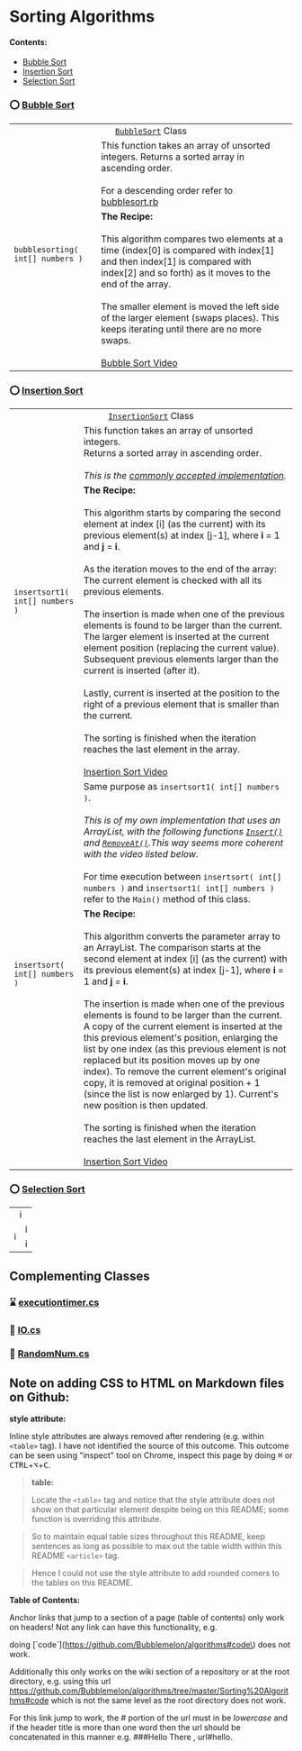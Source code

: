 # Sorting Algorithms

#### Contents:

- [Bubble Sort](https://github.com/Bubblemelon/algorithms/tree/master/Sorting%20Algorithms#bubble)  
- [Insertion Sort](https://github.com/Bubblemelon/algorithms/tree/master/Sorting%20Algorithms#insertion)  
- [Selection Sort](https://github.com/Bubblemelon/algorithms/tree/master/Sorting%20Algorithms#selection)


### :o: [Bubble Sort](https://github.com/Bubblemelon/algorithms/tree/master/Sorting%20Algorithms#bubble)

<table style="width:100%">
  <tr>
    <td colspan="2" align="center"><code><a href="https://github.com/Bubblemelon/algorithms/blob/master/Sorting%20Algorithms/BubbleSort.cs">BubbleSort</a></code> Class
    </td>
  </tr>
  <tr>
    <td rowspan="2" nowrap><code>bubblesorting( int[] numbers )</code></td>
    <td align="left">
        This function takes an array of unsorted integers.
        Returns a sorted array in ascending order.
        <br/>
        <br/>
        For a descending order refer to <a href="https://github.com/Bubblemelon/Ruby-Stuff/blob/master/ruby%20practice/bubblesort.rb">bubblesort.rb</a>
    </td>
  </tr>
  <tr>
    <td>
    <b>The Recipe:</b>
    <br/>
    <br/>
    This algorithm compares two elements at a time (index[0] is compared with index[1] and then index[1] is compared with index[2] and so forth) as it moves to the end of the array.
    <br/>
    <br/>
    The smaller element is moved the left side of the larger element (swaps places). This keeps iterating until there are no more swaps.
    <br/>
    <br/>
    <a href="https://www.youtube.com/watch?v=HJynyWnpf-o">Bubble Sort Video</a>
    </td>
  </tr>
</table>

### :o: [Insertion Sort](https://github.com/Bubblemelon/algorithms/tree/master/Sorting%20Algorithms#insertion)  

<table style="width:100%">
  <tr>
    <td colspan="2" align="center"><code><a href="https://github.com/Bubblemelon/algorithms/blob/master/Sorting%20Algorithms/InsertionSort.cs">InsertionSort</a></code> Class</td>
  </tr>
  <tr>
    <td rowspan="2" nowrap><code>insertsort1( int[] numbers )</code></td>
    <td align="left">
        This function takes an array of unsorted integers.
        <br/>
        Returns a sorted array in ascending order.
        <br/>
        <br/>
        <i>This is the <a href="https://www.geeksforgeeks.org/insertion-sort/">commonly accepted implementation</a>.</i>
    </td>
  </tr>
  <tr>
    <td align="left">
      <b>The Recipe:</b>
      <br/>
      <br/>
      This algorithm starts by comparing the second element at index [i] (as the current) with its previous element(s) at index [j-1], where <b>i</b> = 1 and <b>j</b> = <b>i</b>.
      <br/>
      <br/>
      As the iteration moves to the end of the array: The current element is checked with all its previous elements.
      <br/>
      <br/>
      The insertion is made when one of the previous elements is found to be larger than the current. The larger element is inserted at the current element position (replacing the current value). Subsequent previous elements larger than the current is inserted (after it).
      <br/>
      <br/>
      Lastly, current is inserted at the position to the right of a previous element that is smaller than the current.
      <br/>
      <br/>
      The sorting is finished when the iteration reaches the last element in the array.
      <br/>
      <br/>
      <a href="https://www.youtube.com/watch?v=juf0OL0hYxY">Insertion Sort Video</a>
    </td>
  </tr>
  <tr>
    <td rowspan="2" nowrap><code>insertsort( int[] numbers )</code></td>
    <td align="left">
        Same purpose as <code>insertsort1( int[] numbers )</code>.
        <br/>
        <br/>
        <i>This is of my own implementation that uses an ArrayList, with the following functions <a href="https://msdn.microsoft.com/en-us/library/system.collections.arraylist.insert(v=vs.110).aspx"><code>Insert()</code></a> and <a href="https://msdn.microsoft.com/en-us/library/system.collections.arraylist.removeat(v=vs.110).aspx"><code>RemoveAt()</code></a>.This way seems more coherent with the video listed below.</i>
        <br/>
        <br/>
        For time execution between <code>insertsort( int[] numbers )</code> and <code>insertsort1( int[] numbers )</code> refer to the <code>Main()</code> method of this class.
    </td>
  </tr>
    <td align="left">
      <b>The Recipe:</b>
      <br/>
      <br/>
      This algorithm converts the parameter array to an ArrayList. The comparison starts at the second element at index [i] (as the current) with its previous element(s) at index [j-1], where <b>i</b> = 1 and <b>j</b> = <b>i</b>.
      <br/>
      <br/>
      The insertion is made when one of the previous elements is found to be larger than the current. A copy of the current element is inserted at the this previous element's position, enlarging the list by one index (as this previous element is not replaced but its position moves up by one index). To remove the current element's original copy, it is removed at original position + 1 (since the list is now enlarged by 1). Current's new position is then updated.
      <br/>
      <br/>
      The sorting is finished when the iteration reaches the last element in the ArrayList.
      <br/>
      <br/>
      <a href="https://www.youtube.com/watch?v=juf0OL0hYxY">Insertion Sort Video</a>
    </td>
</table>

### :o: [Selection Sort](https://github.com/Bubblemelon/algorithms/tree/master/Sorting%20Algorithms#selection)  

<table style="width:100%">
  <tr>
    <td colspan="2" align="center">
      i
    </td>
  </tr>
  <tr>
    <td rowspan="2" nowrap>
      i
    </td>
    <td align="left">
      i
    </td>
  </tr>
  <tr>
    <td>
      i
    </td>
  </tr>
</table>

## Complementing Classes  

### :hourglass: [executiontimer.cs](https://github.com/Bubblemelon/algorithms/blob/master/Sorting%20Algorithms/executiontimer.cs)  

### :floppy_disk: [IO.cs]()  

### :school_satchel: [RandomNum.cs]()  

## Note on adding CSS to HTML on Markdown files on Github:

**style attribute:**

Inline style attributes are always removed after rendering (e.g. within `<table>` tag). I have not identified the source of this outcome. This outcome can be seen using "inspect" tool on Chrome, inspect this page by doing <kbd>&#8984;</kbd> or <kbd>CTRL</kbd>+<kbd>⌥</kbd>+<kbd>C</kbd>.  

> **table:**

> Locate the `<table>` tag and notice that the style attribute does not show on that particular element despite being on this README; some function is overriding this attribute.  

> So to maintain equal table sizes throughout this README, keep sentences as long as possible to max out the table width within this README `<article>` tag.    

> Hence I could not use the style attribute to add rounded corners to the tables on this README.  

**Table of Contents:**

Anchor links that jump to a section of a page (table of contents) only work on headers! Not any link can have this functionality, e.g.  

doing \[\`code\`\]\(https://github.com/Bubblemelon/algorithms#code\) does not work.

Additionally this only works on the wiki section of a repository or at the root directory, e.g. using this url https://github.com/Bubblemelon/algorithms/tree/master/Sorting%20Algorithms#code which is not the same level as the root directory does not work.  

For this link jump to work, the # portion of the url must in be *lowercase* and if the header title is more than one word then the url should be concatenated in this manner e.g. \#\#\#Hello There , url#hello\.   
